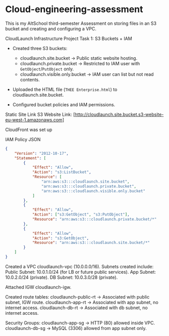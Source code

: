 # Cloud-engineering-assessment
This is my AltSchool third-semester Assessment on storing files in an S3 bucket and creating and configuring a VPC.

CloudLaunch Infrastructure Project
Task 1: S3 Buckets + IAM
- Created three S3 buckets:
  - cloudlaunch.site.bucket → Public static website hosting.  
  - cloudlaunch.private.bucket → Restricted to IAM user with `GetObject`/`PutObject` only.  
  - cloudlaunch.visible.only.bucket → IAM user can list but not read contents.  

- Uploaded the HTML file (`THEE Enterprise.html`) to cloudlaunch.site.bucket.  

- Configured bucket policies and IAM permissions.

Static Site Link
S3 Website Link: [http://cloudlaunch.site.bucket.s3-website-eu-west-1.amazonaws.com]

CloudFront was set up

IAM Policy JSON
```json
{
    "Version": "2012-10-17",
    "Statement": [
        {
            "Effect": "Allow",
            "Action": "s3:ListBucket",
            "Resource": [
                "arn:aws:s3:::cloudlaunch.site.bucket",
                "arn:aws:s3:::cloudlaunch.private.bucket",
                "arn:aws:s3:::cloudlaunch.visible.only.bucket"
            ]
        },
        {
            "Effect": "Allow",
            "Action": ["s3:GetObject", "s3:PutObject"],
            "Resource": "arn:aws:s3:::cloudlaunch.private.bucket/*"
        },
        {
            "Effect": "Allow",
            "Action": "s3:GetObject",
            "Resource": "arn:aws:s3:::cloudlaunch.site.bucket/*"
        }
    ]
}

```
Created a VPC cloudlaunch-vpc (10.0.0.0/16).
Subnets created include:
Public Subnet: 10.0.1.0/24 (for LB or future public services).
App Subnet: 10.0.2.0/24 (private).
DB Subnet: 10.0.3.0/28 (private).

Attached IGW cloudlaunch-igw.

Created route tables:
cloudlaunch-public-rt → Associated with public subnet, IGW route.
cloudlaunch-app-rt → Associated with app subnet, no internet access.
cloudlaunch-db-rt → Associated with db subnet, no internet access.

Security Groups:
cloudlaunch-app-sg → HTTP (80) allowed inside VPC.
cloudlaunch-db-sg → MySQL (3306) allowed from app subnet only.
